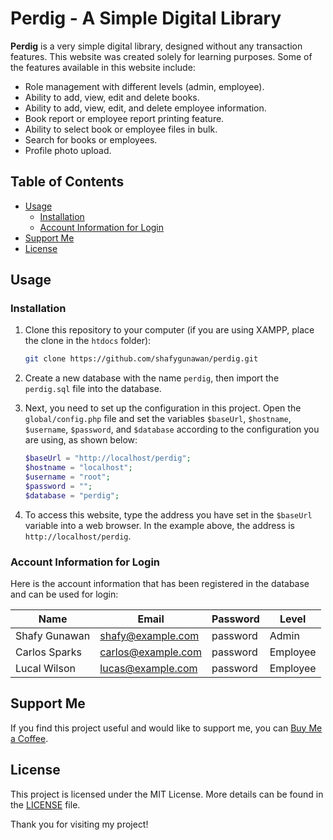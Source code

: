 # Perdig - A Simple Digital Library

**Perdig** is a very simple digital library, designed without any transaction features. This website was created solely for learning purposes. Some of the features available in this website include:

- Role management with different levels (admin, employee).
- Ability to add, view, edit and delete books.
- Ability to add, view, edit, and delete employee information.
- Book report or employee report printing feature.
- Ability to select book or employee files in bulk.
- Search for books or employees.
- Profile photo upload.

## Table of Contents

- [Usage](#usage)
  - [Installation](#installation)
  - [Account Information for Login](#account-information-for-login)
- [Support Me](#support-me)
- [License](#license)

## Usage

### Installation

1. Clone this repository to your computer (if you are using XAMPP, place the clone in the `htdocs` folder):

   ```bash
   git clone https://github.com/shafygunawan/perdig.git
   ```

2. Create a new database with the name `perdig`, then import the `perdig.sql` file into the database.

3. Next, you need to set up the configuration in this project. Open the `global/config.php` file and set the variables `$baseUrl`, `$hostname`, `$username`, `$password`, and `$database` according to the configuration you are using, as shown below:

   ```php
   $baseUrl = "http://localhost/perdig";
   $hostname = "localhost";
   $username = "root";
   $password = "";
   $database = "perdig";
   ```

4. To access this website, type the address you have set in the `$baseUrl` variable into a web browser. In the example above, the address is `http://localhost/perdig`.

### Account Information for Login

Here is the account information that has been registered in the database and can be used for login:

| Name          | Email              | Password | Level    |
| ------------- | ------------------ | -------- | -------- |
| Shafy Gunawan | shafy@example.com  | password | Admin    |
| Carlos Sparks | carlos@example.com | password | Employee |
| Lucal Wilson  | lucas@example.com  | password | Employee |

## Support Me

If you find this project useful and would like to support me, you can <a href="https://www.buymeacoffee.com/shafygunawan" target="_blank">Buy Me a Coffee</a>.

## License

This project is licensed under the MIT License. More details can be found in the [LICENSE](https://github.com/shafygunawan/perdig/blob/main/LICENSE) file.

Thank you for visiting my project!
